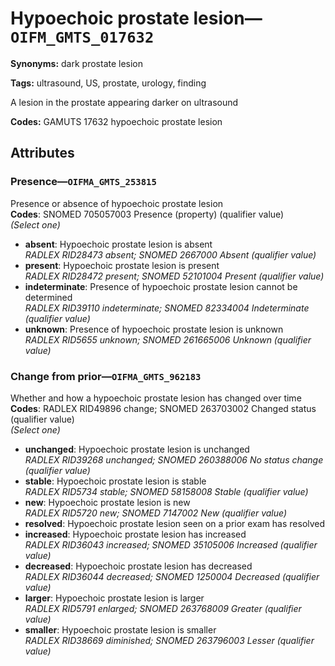 # Hypoechoic prostate lesion—`OIFM_GMTS_017632`

**Synonyms:** dark prostate lesion

**Tags:** ultrasound, US, prostate, urology, finding

A lesion in the prostate appearing darker on ultrasound

**Codes:** GAMUTS 17632 hypoechoic prostate lesion

## Attributes

### Presence—`OIFMA_GMTS_253815`

Presence or absence of hypoechoic prostate lesion  
**Codes**: SNOMED 705057003 Presence (property) (qualifier value)  
*(Select one)*

- **absent**: Hypoechoic prostate lesion is absent  
_RADLEX RID28473 absent; SNOMED 2667000 Absent (qualifier value)_
- **present**: Hypoechoic prostate lesion is present  
_RADLEX RID28472 present; SNOMED 52101004 Present (qualifier value)_
- **indeterminate**: Presence of hypoechoic prostate lesion cannot be determined  
_RADLEX RID39110 indeterminate; SNOMED 82334004 Indeterminate (qualifier value)_
- **unknown**: Presence of hypoechoic prostate lesion is unknown  
_RADLEX RID5655 unknown; SNOMED 261665006 Unknown (qualifier value)_

### Change from prior—`OIFMA_GMTS_962183`

Whether and how a hypoechoic prostate lesion has changed over time  
**Codes**: RADLEX RID49896 change; SNOMED 263703002 Changed status (qualifier value)  
*(Select one)*

- **unchanged**: Hypoechoic prostate lesion is unchanged  
_RADLEX RID39268 unchanged; SNOMED 260388006 No status change (qualifier value)_
- **stable**: Hypoechoic prostate lesion is stable  
_RADLEX RID5734 stable; SNOMED 58158008 Stable (qualifier value)_
- **new**: Hypoechoic prostate lesion is new  
_RADLEX RID5720 new; SNOMED 7147002 New (qualifier value)_
- **resolved**: Hypoechoic prostate lesion seen on a prior exam has resolved  
- **increased**: Hypoechoic prostate lesion has increased  
_RADLEX RID36043 increased; SNOMED 35105006 Increased (qualifier value)_
- **decreased**: Hypoechoic prostate lesion has decreased  
_RADLEX RID36044 decreased; SNOMED 1250004 Decreased (qualifier value)_
- **larger**: Hypoechoic prostate lesion is larger  
_RADLEX RID5791 enlarged; SNOMED 263768009 Greater (qualifier value)_
- **smaller**: Hypoechoic prostate lesion is smaller  
_RADLEX RID38669 diminished; SNOMED 263796003 Lesser (qualifier value)_